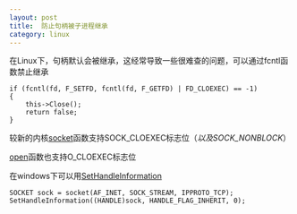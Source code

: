 ```yaml
---
layout: post
title:  防止句柄被子进程继承
category: linux
---
```

	
在Linux下，句柄默认会被继承，这经常导致一些很难查的问题，可以通过fcntl函数禁止继承

	if (fcntl(fd, F_SETFD, fcntl(fd, F_GETFD) | FD_CLOEXEC) == -1)
	{
		this->Close();
		return false;
	}
	

较新的内核[socket](http://linux.die.net/man/2/socket)函数支持SOCK_CLOEXEC标志位（*以及SOCK_NONBLOCK*）

[open](http://linux.die.net/man/2/open)函数也支持O_CLOEXEC标志位
	

在windows下可以用[SetHandleInformation](http://msdn.microsoft.com/en-us/library/windows/desktop/ms724935\(v=vs.85\).aspx)

	SOCKET sock = socket(AF_INET, SOCK_STREAM, IPPROTO_TCP);
	SetHandleInformation((HANDLE)sock, HANDLE_FLAG_INHERIT, 0);
